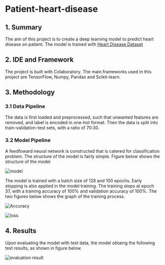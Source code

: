# Patient-heart-disease

## 1. Summary
The aim of this project is to create a deep learning model to predict heart disease on patient. The model is trained with [Heart Disease Dataset](https://www.kaggle.com/datasets/johnsmith88/heart-disease-dataset)

## 2. IDE and Framework
The project is built with Colaboratory. The main frameworks used in this project are TensorFlow, Numpy, Pandas and Scikit-learn.

## 3. Methodology

### 3.1 Data Pipeline
The data is first loaded and preprocessed, such that unwanted features are removed, and label is encoded in one-hot format. Then the data is split into train-validation-test sets, with a ratio of 70:30.

### 3.2 Model Pipeline
A feedfoward neural network is constructed that is catered for classification problem. The structure of the model is fairly simple. Figure below shows the structure of the model

![model](https://user-images.githubusercontent.com/108482217/176980880-a4ca12f9-a730-44b9-bd53-1c13e718a123.png)

The model is trained with a batch size of 128 and 100 epochs. Early stopping is also applied in the model training. The training stops at epoch 37, with a training accuracy of 100% and validation accuracy of 100%. The two figures below shows the graph of the training process.

![Accuracy](https://user-images.githubusercontent.com/108482217/176980892-d30cc33c-aefb-4ea3-8b30-d73f007e2392.png)

![loss](https://user-images.githubusercontent.com/108482217/176980900-1beb12f1-2e98-464f-ac58-da8d3f465cc2.png)

## 4. Results
Upon evaluating the model with test data, the model obtaing the following test results, as shown in  figure below.

![evaluation result](https://user-images.githubusercontent.com/108482217/176980905-52aaf1f6-499c-4307-9c6c-db24cc95c2d9.png)
